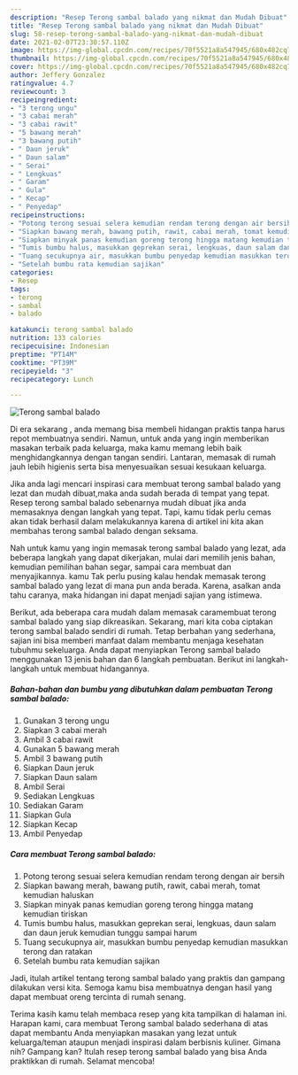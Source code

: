 ```yaml
---
description: "Resep Terong sambal balado yang nikmat dan Mudah Dibuat"
title: "Resep Terong sambal balado yang nikmat dan Mudah Dibuat"
slug: 58-resep-terong-sambal-balado-yang-nikmat-dan-mudah-dibuat
date: 2021-02-07T23:30:57.110Z
image: https://img-global.cpcdn.com/recipes/70f5521a8a547945/680x482cq70/terong-sambal-balado-foto-resep-utama.jpg
thumbnail: https://img-global.cpcdn.com/recipes/70f5521a8a547945/680x482cq70/terong-sambal-balado-foto-resep-utama.jpg
cover: https://img-global.cpcdn.com/recipes/70f5521a8a547945/680x482cq70/terong-sambal-balado-foto-resep-utama.jpg
author: Jeffery Gonzalez
ratingvalue: 4.7
reviewcount: 3
recipeingredient:
- "3 terong ungu"
- "3 cabai merah"
- "3 cabai rawit"
- "5 bawang merah"
- "3 bawang putih"
- " Daun jeruk"
- " Daun salam"
- " Serai"
- " Lengkuas"
- " Garam"
- " Gula"
- " Kecap"
- " Penyedap"
recipeinstructions:
- "Potong terong sesuai selera kemudian rendam terong dengan air bersih"
- "Siapkan bawang merah, bawang putih, rawit, cabai merah, tomat kemudian haluskan"
- "Siapkan minyak panas kemudian goreng terong hingga matang kemudian tiriskan"
- "Tumis bumbu halus, masukkan geprekan serai, lengkuas, daun salam dan daun jeruk kemudian tunggu sampai harum"
- "Tuang secukupnya air, masukkan bumbu penyedap kemudian masukkan terong dan ratakan"
- "Setelah bumbu rata kemudian sajikan"
categories:
- Resep
tags:
- terong
- sambal
- balado

katakunci: terong sambal balado 
nutrition: 133 calories
recipecuisine: Indonesian
preptime: "PT14M"
cooktime: "PT39M"
recipeyield: "3"
recipecategory: Lunch

---
```



![Terong sambal balado](https://img-global.cpcdn.com/recipes/70f5521a8a547945/680x482cq70/terong-sambal-balado-foto-resep-utama.jpg)

Di era  sekarang , anda memang bisa membeli hidangan praktis tanpa harus repot membuatnya sendiri. Namun, untuk anda yang ingin memberikan masakan terbaik pada keluarga, maka kamu memang lebih baik menghidangkannya dengan tangan sendiri. Lantaran, memasak di rumah jauh lebih higienis serta bisa menyesuaikan sesuai kesukaan keluarga.

Jika anda lagi mencari inspirasi cara membuat terong sambal balado yang lezat dan mudah dibuat,maka anda sudah berada di tempat yang tepat. Resep terong sambal balado  sebenarnya mudah dibuat jika anda memasaknya dengan langkah yang tepat. Tapi, kamu tidak perlu cemas akan tidak berhasil dalam melakukannya 
karena di artikel ini kita akan membahas terong sambal balado dengan seksama.  



Nah untuk kamu yang ingin memasak terong sambal balado yang lezat, ada beberapa langkah yang dapat dikerjakan, mulai dari memilih jenis bahan, kemudian pemilihan bahan segar, sampai cara membuat dan menyajikannya. kamu Tak perlu pusing kalau hendak memasak terong sambal balado yang lezat di mana pun anda berada. Karena, asalkan anda  tahu caranya, maka hidangan ini dapat menjadi sajian yang istimewa.

Berikut, ada beberapa cara mudah dalam memasak caramembuat terong sambal balado yang siap dikreasikan. Sekarang, mari kita coba ciptakan terong sambal balado sendiri di rumah. Tetap berbahan yang sederhana, sajian ini bisa memberi manfaat dalam membantu menjaga kesehatan tubuhmu sekeluarga. Anda dapat menyiapkan Terong sambal balado menggunakan 13 jenis bahan dan 6 langkah pembuatan. Berikut ini langkah-langkah untuk membuat hidangannya.

<!--inarticleads1-->

##### Bahan-bahan dan bumbu yang dibutuhkan dalam pembuatan Terong sambal balado:

1. Gunakan 3 terong ungu
1. Siapkan 3 cabai merah
1. Ambil 3 cabai rawit
1. Gunakan 5 bawang merah
1. Ambil 3 bawang putih
1. Siapkan  Daun jeruk
1. Siapkan  Daun salam
1. Ambil  Serai
1. Sediakan  Lengkuas
1. Sediakan  Garam
1. Siapkan  Gula
1. Siapkan  Kecap
1. Ambil  Penyedap




<!--inarticleads2-->

##### Cara membuat Terong sambal balado:

1. Potong terong sesuai selera kemudian rendam terong dengan air bersih
1. Siapkan bawang merah, bawang putih, rawit, cabai merah, tomat kemudian haluskan
1. Siapkan minyak panas kemudian goreng terong hingga matang kemudian tiriskan
1. Tumis bumbu halus, masukkan geprekan serai, lengkuas, daun salam dan daun jeruk kemudian tunggu sampai harum
1. Tuang secukupnya air, masukkan bumbu penyedap kemudian masukkan terong dan ratakan
1. Setelah bumbu rata kemudian sajikan




Jadi, itulah artikel tentang  terong sambal balado  yang praktis dan gampang dilakukan versi kita. Semoga kamu bisa membuatnya dengan hasil yang dapat membuat oreng tercinta di rumah senang. 

Terima kasih kamu telah membaca resep yang kita tampilkan di halaman ini. Harapan kami, cara membuat  Terong sambal balado sederhana di atas dapat membantu Anda menyiapkan masakan yang lezat untuk keluarga/teman ataupun menjadi inspirasi dalam berbisnis kuliner. Gimana nih? Gampang kan? Itulah resep terong sambal balado yang bisa Anda praktikkan di rumah. Selamat mencoba!

